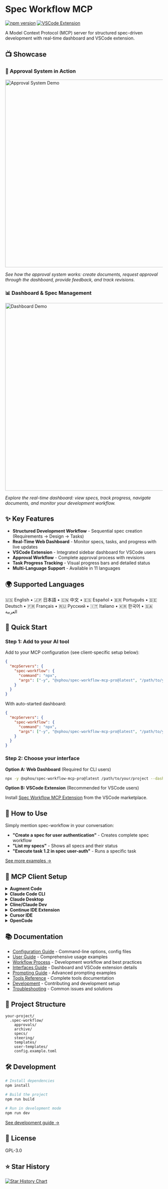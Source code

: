 # Spec Workflow MCP

[![npm version](https://img.shields.io/npm/v/@xphou/spec-workflow-mcp-pro)](https://www.npmjs.com/package/@xphou/spec-workflow-mcp-pro)
[![VSCode Extension](https://badgen.net/vs-marketplace/v/xphou.spec-workflow-mcp-pro)](https://marketplace.visualstudio.com/items?itemName=xphou.spec-workflow-mcp-pro)

A Model Context Protocol (MCP) server for structured spec-driven development with real-time dashboard and VSCode extension.

## 📺 Showcase

### 🔄 Approval System in Action
<a href="https://www.youtube.com/watch?v=C-uEa3mfxd0" target="_blank">
  <img src="https://img.youtube.com/vi/C-uEa3mfxd0/maxresdefault.jpg" alt="Approval System Demo" width="600">
</a>

*See how the approval system works: create documents, request approval through the dashboard, provide feedback, and track revisions.*

### 📊 Dashboard & Spec Management
<a href="https://www.youtube.com/watch?v=g9qfvjLUWf8" target="_blank">
  <img src="https://img.youtube.com/vi/g9qfvjLUWf8/maxresdefault.jpg" alt="Dashboard Demo" width="600">
</a>

*Explore the real-time dashboard: view specs, track progress, navigate documents, and monitor your development workflow.*

## ✨ Key Features

- **Structured Development Workflow** - Sequential spec creation (Requirements → Design → Tasks)
- **Real-Time Web Dashboard** - Monitor specs, tasks, and progress with live updates
- **VSCode Extension** - Integrated sidebar dashboard for VSCode users
- **Approval Workflow** - Complete approval process with revisions
- **Task Progress Tracking** - Visual progress bars and detailed status
- **Multi-Language Support** - Available in 11 languages

## 🌍 Supported Languages

🇺🇸 English • 🇯🇵 日本語 • 🇨🇳 中文 • 🇪🇸 Español • 🇧🇷 Português • 🇩🇪 Deutsch • 🇫🇷 Français • 🇷🇺 Русский • 🇮🇹 Italiano • 🇰🇷 한국어 • 🇸🇦 العربية

## 🚀 Quick Start

### Step 1: Add to your AI tool

Add to your MCP configuration (see client-specific setup below):

```json
{
  "mcpServers": {
    "spec-workflow": {
      "command": "npx",
      "args": ["-y", "@xphou/spec-workflow-mcp-pro@latest", "/path/to/your/project"]
    }
  }
}
```

With auto-started dashboard:
```json
{
  "mcpServers": {
    "spec-workflow": {
      "command": "npx",
      "args": ["-y", "@xphou/spec-workflow-mcp-pro@latest", "/path/to/your/project", "--AutoStartDashboard"]
    }
  }
}
```

### Step 2: Choose your interface

**Option A: Web Dashboard** (Required for CLI users)
```bash
npx -y @xphou/spec-workflow-mcp-pro@latest /path/to/your/project --dashboard
```

**Option B: VSCode Extension** (Recommended for VSCode users)

Install [Spec Workflow MCP Extension](https://marketplace.visualstudio.com/items?itemName=xphou.spec-workflow-mcp-pro) from the VSCode marketplace.

## 📝 How to Use

Simply mention spec-workflow in your conversation:

- **"Create a spec for user authentication"** - Creates complete spec workflow
- **"List my specs"** - Shows all specs and their status
- **"Execute task 1.2 in spec user-auth"** - Runs a specific task

[See more examples →](docs/PROMPTING-GUIDE.md)

## 🔧 MCP Client Setup

<details>
<summary><strong>Augment Code</strong></summary>

Configure in your Augment settings:
```json
{
  "mcpServers": {
    "spec-workflow": {
      "command": "npx",
      "args": ["-y", "@xphou/spec-workflow-mcp-pro@latest", "/path/to/your/project"]
    }
  }
}
```
</details>

<details>
<summary><strong>Claude Code CLI</strong></summary>

Add to your MCP configuration:
```bash
claude mcp add spec-workflow npx @xphou/spec-workflow-mcp-pro@latest -- /path/to/your/project
```

**Important Notes:**
- The `-y` flag bypasses npm prompts for smoother installation
- The `--` separator ensures the path is passed to the spec-workflow script, not to npx
- Replace `/path/to/your/project` with your actual project directory path

**Alternative for Windows (if the above doesn't work):**
```bash
claude mcp add spec-workflow cmd.exe /c "npx @xphou/spec-workflow-mcp-pro@latest /path/to/your/project"
```
</details>

<details>
<summary><strong>Claude Desktop</strong></summary>

Add to `claude_desktop_config.json`:
```json
{
  "mcpServers": {
    "spec-workflow": {
      "command": "npx",
      "args": ["-y", "@xphou/spec-workflow-mcp-pro@latest", "/path/to/your/project"]
    }
  }
}
```

Or with auto-started dashboard:
```json
{
  "mcpServers": {
    "spec-workflow": {
      "command": "npx",
      "args": ["-y", "@xphou/spec-workflow-mcp-pro@latest", "/path/to/your/project", "--AutoStartDashboard"]
    }
  }
}
```
</details>

<details>
<summary><strong>Cline/Claude Dev</strong></summary>

Add to your MCP server configuration:
```json
{
  "mcpServers": {
    "spec-workflow": {
      "command": "npx",
      "args": ["-y", "@xphou/spec-workflow-mcp-pro@latest", "/path/to/your/project"]
    }
  }
}
```
</details>

<details>
<summary><strong>Continue IDE Extension</strong></summary>

Add to your Continue configuration:
```json
{
  "mcpServers": {
    "spec-workflow": {
      "command": "npx",
      "args": ["-y", "@xphou/spec-workflow-mcp-pro@latest", "/path/to/your/project"]
    }
  }
}
```
</details>

<details>
<summary><strong>Cursor IDE</strong></summary>

Add to your Cursor settings (`settings.json`):
```json
{
  "mcpServers": {
    "spec-workflow": {
      "command": "npx",
      "args": ["-y", "@xphou/spec-workflow-mcp-pro@latest", "/path/to/your/project"]
    }
  }
}
```
</details>

<details>
<summary><strong>OpenCode</strong></summary>

Add to your `opencode.json` configuration file:
```json
{
  "$schema": "https://opencode.ai/config.json",
  "mcp": {
    "spec-workflow": {
      "type": "local",
      "command": ["npx", "-y", "@xphou/spec-workflow-mcp-pro@latest", "/path/to/your/project"],
      "enabled": true
    }
  }
}
```
</details>

## 📚 Documentation

- [Configuration Guide](docs/CONFIGURATION.md) - Command-line options, config files
- [User Guide](docs/USER-GUIDE.md) - Comprehensive usage examples
- [Workflow Process](docs/WORKFLOW.md) - Development workflow and best practices
- [Interfaces Guide](docs/INTERFACES.md) - Dashboard and VSCode extension details
- [Prompting Guide](docs/PROMPTING-GUIDE.md) - Advanced prompting examples
- [Tools Reference](docs/TOOLS-REFERENCE.md) - Complete tools documentation
- [Development](docs/DEVELOPMENT.md) - Contributing and development setup
- [Troubleshooting](docs/TROUBLESHOOTING.md) - Common issues and solutions

## 📁 Project Structure

```
your-project/
  .spec-workflow/
    approvals/
    archive/
    specs/
    steering/
    templates/
    user-templates/
    config.example.toml
```

## 🛠️ Development

```bash
# Install dependencies
npm install

# Build the project
npm run build

# Run in development mode
npm run dev
```

[See development guide →](docs/DEVELOPMENT.md)

## 📄 License

GPL-3.0

## ⭐ Star History

<a href="https://www.star-history.com/#sansecao/spec-workflow-mcp-pro&Date">
 <picture>
   <source media="(prefers-color-scheme: dark)" srcset="https://api.star-history.com/svg?repos=sansecao/spec-workflow-mcp-pro&type=Date&theme=dark" />
   <source media="(prefers-color-scheme: light)" srcset="https://api.star-history.com/svg?repos=sansecao/spec-workflow-mcp-pro&type=Date" />
   <img alt="Star History Chart" src="https://api.star-history.com/svg?repos=sansecao/spec-workflow-mcp-pro&type=Date" />
 </picture>
</a>